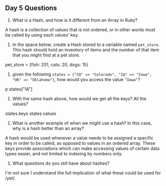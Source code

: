 ## Day 5 Questions

1. What is a Hash, and how is it different from an Array in Ruby?

A hash is a collection of values that is not ordered, or in other words must be called by using each values' key.

1. In the space below, create a Hash stored to a variable named `pet_store`.  This hash should hold an inventory of items and the number of that item that you might find at a pet store.

pet_store = {fish: 201, cats: 20, dogs: 15}

1. given the following `states = {"CO" => "Colorado", "IA" => "Iowa", "OK" => "Oklahoma"}`, how would you access the value `"Iowa"`?

p states["IA"]

1. With the same hash above, how would we get all the keys?  All the values?

states.keys
states.values

1. What is another example of when we might use a hash?  In this case, why is a hash better than an array?

A hash would be used whenever a value needs to be assigned a specific key in order to be called, as opposed to values in an ordered array. These keys provide associations which can make accessing values of certain data types easier, and not limited to indexing by numbers only.

1. What questions do you still have about hashes?

I'm not sure I understand the full implication of what these could be used for /yet/.
